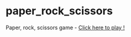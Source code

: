 # paper_rock_scissors

Paper, rock, scissors game - [Click here to play !](https://karola94.github.io/paper_rock_scissors/)
